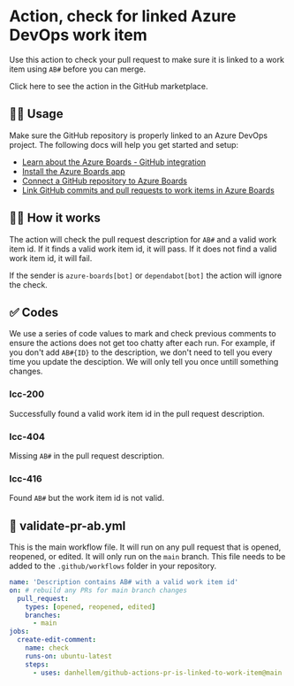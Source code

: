 # Action, check for linked Azure DevOps work item

Use this action to check your pull request to make sure it is linked to a work item using ``AB#`` before you can merge.

Click here to see the action in the GitHub marketplace.

## 💁‍♂️ Usage

Make sure the GitHub repository is properly linked to an Azure DevOps project. The following docs will help you get started and setup:

- [Learn about the Azure Boards - GitHub integration](https://learn.microsoft.com/en-us/azure/devops/boards/github/?view=azure-devops)
- [Install the Azure Boards app](https://github.com/marketplace/azure-boards)
- [Connect a GitHub repository to Azure Boards](https://learn.microsoft.com/en-us/azure/devops/boards/github/add-remove-repositories?view=azure-devops)
- [Link GitHub commits and pull requests to work items in Azure Boards](https://learn.microsoft.com/en-us/azure/devops/boards/github/link-to-from-github?view=azure-devops)

## 👩‍🏫 How it works

The action will check the pull request description for ``AB#`` and a valid work item id. If it finds a valid work item id, it will pass. If it does not find a valid work item id, it will fail.

If the sender is ``azure-boards[bot]`` or ``dependabot[bot]`` the action will ignore the check.

## ✅ Codes

We use a series of code values to mark and check previous comments to ensure the actions does not get too chatty after each run. For example, if you don't add ``AB#{ID}`` to the description, we don't need to tell you every time you update the desciption. We will only tell you once untill something changes.

### lcc-200

Successfully found a valid work item id in the pull request description.

### lcc-404

Missing ``AB#`` in the pull request description.

### lcc-416

Found ``AB#`` but the work item id is not valid.

## 📄 validate-pr-ab.yml

This is the main workflow file. It will run on any pull request that is opened, reopened, or edited. It will only run on the ``main`` branch. This file needs to be added to the ``.github/workflows`` folder in your repository.

```yml
name: 'Description contains AB# with a valid work item id'
on: # rebuild any PRs for main branch changes
  pull_request:
    types: [opened, reopened, edited]
    branches:
      - main 
jobs:
  create-edit-comment:
    name: check   
    runs-on: ubuntu-latest
    steps:
      - uses: danhellem/github-actions-pr-is-linked-to-work-item@main
```
